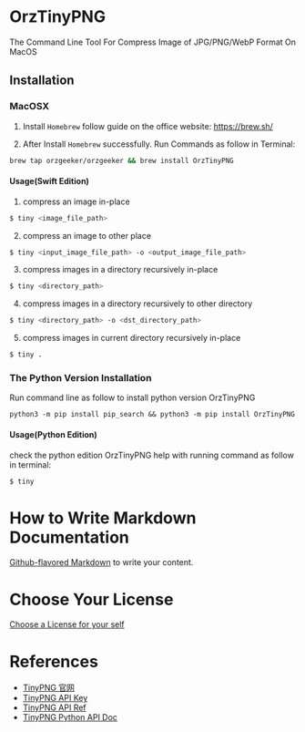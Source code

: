 # OrzTinyPNG

The Command Line Tool For Compress Image of JPG/PNG/WebP Format On MacOS

## Installation

### MacOSX

1. Install `Homebrew` follow guide on the office website: <https://brew.sh/>

2. After Install `Homebrew` successfully. Run Commands as follow in Terminal:

```bash
brew tap orzgeeker/orzgeeker && brew install OrzTinyPNG
```

#### Usage(Swift Edition)

1. compress an image in-place

```bash
$ tiny <image_file_path>
```

2. compress an image to other place

```bash
$ tiny <input_image_file_path> -o <output_image_file_path>
```

3. compress images in a directory recursively in-place

```bash
$ tiny <directory_path>
```

4. compress images in a directory recursively to other directory

```bash
$ tiny <directory_path> -o <dst_directory_path>
```

5. compress images in current directory recursively in-place

```bash
$ tiny .
```

### The Python Version Installation

Run command line as follow to install python version OrzTinyPNG

```base
python3 -m pip install pip_search && python3 -m pip install OrzTinyPNG
```

#### Usage(Python Edition)

check the python edition OrzTinyPNG help with running command as follow in terminal:

```bash
$ tiny
```

# How to Write Markdown Documentation

[Github-flavored Markdown](https://guides.github.com/features/mastering-markdown/)
to write your content.

# Choose Your License

[Choose a License for your self](https://choosealicense.com)

# References

- [TinyPNG 官网](https://tinypng.com/)
- [TinyPNG API Key](https://tinypng.com/developers)
- [TinyPNG API Ref](https://tinypng.com/developers/reference)
- [TinyPNG Python API Doc](https://tinypng.com/developers/reference/python)
